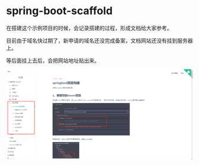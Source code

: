 # spring-boot-scaffold

在搭建这个示例项目的时候，会记录搭建的过程，形成文档给大家参考。

目前由于域名快过期了，新申请的域名还没完成备案，文档网站还没有挂到服务器上。

等后面挂上去后，会把网站地址贴出来。

![image-20230116213439851](assets/image-20230116213439851.png)
